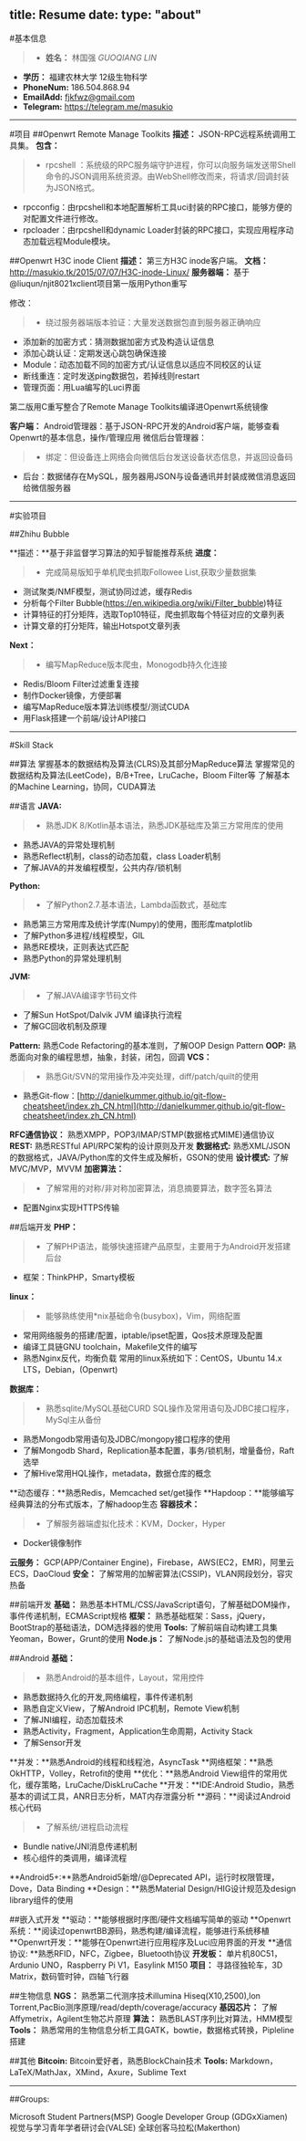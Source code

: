 title: Resume
date:
type: "about"
---
#基本信息

>- **姓名：** 林国强    *GUOQIANG LIN*
- **学历：** 福建农林大学  12级生物科学
- **PhoneNum:** 186.504.868.94
- **EmailAdd:** fjkfwz@gmail.com
- **Telegram:** https://telegram.me/masukio

***
#项目
##Openwrt Remote Manage Toolkits
**描述：** JSON-RPC远程系统调用工具集。
**包含：**
>- rpcshell ：系统级的RPC服务端守护进程，你可以向服务端发送带Shell命令的JSON调用系统资源。由WebShell修改而来，将请求/回调封装为JSON格式。
- rpcconfig：由rpcshell和本地配置解析工具uci封装的RPC接口，能够方便的对配置文件进行修改。
- rpcloader：由rpcshell和dynamic Loader封装的RPC接口，实现应用程序动态加载远程Module模块。

##Openwrt H3C inode Client
**描述：** 第三方H3C inode客户端。
**文档：** http://masukio.tk/2015/07/07/H3C-inode-Linux/
**服务器端：**
基于@liuqun/njit8021xclient项目第一版用Python重写

修改：
>- 绕过服务器端版本验证：大量发送数据包直到服务器正确响应
- 添加新的加密方式：猜测数据加密方式及构造认证信息
- 添加心跳认证：定期发送心跳包确保连接
- Module：动态加载不同的加密方式/认证信息以适应不同校区的认证
- 断线重连：定时发送ping数据包，若掉线则restart
- 管理页面：用Lua编写的Luci界面

第二版用C重写整合了Remote Manage Toolkits编译进Openwrt系统镜像

**客户端：**
Android管理器：基于JSON-RPC开发的Android客户端，能够查看Openwrt的基本信息，操作/管理应用
微信后台管理器：
>- 绑定：但设备连上网络会向微信后台发送设备状态信息，并返回设备码
- 后台：数据储存在MySQL，服务器用JSON与设备通讯并封装成微信消息返回给微信服务器

***

#实验项目

##Zhihu Bubble

**描述：**基于非监督学习算法的知乎智能推荐系统
**进度：**
>- 完成简易版知乎单机爬虫抓取Followee List,获取少量数据集
- 测试聚类/NMF模型，测试协同过滤，缓存Redis
- 分析每个Filter Bubble(https://en.wikipedia.org/wiki/Filter_bubble)特征
- 计算特征的打分矩阵，选取Top10特征，爬虫抓取每个特征对应的文章列表
- 计算文章的打分矩阵，输出Hotspot文章列表

**Next：**

>- 编写MapReduce版本爬虫，Monogodb持久化连接
- Redis/Bloom Filter过滤重复连接
- 制作Docker镜像，方便部署
- 编写MapReduce版本算法训练模型/测试CUDA
- 用Flask搭建一个前端/设计API接口

***

#Skill Stack

##算法
掌握基本的数据结构及算法(CLRS)及其部分MapReduce算法
掌握常见的数据结构及算法(LeetCode)，B/B+Tree，LruCache，Bloom Filter等
了解基本的Machine Learning，协同，CUDA算法

##语言
**JAVA:**
>- 熟悉JDK 8/Kotlin基本语法，熟悉JDK基础库及第三方常用库的使用
- 熟悉JAVA的异常处理机制
- 熟悉Reflect机制，class的动态加载，class Loader机制
- 了解JAVA的并发编程模型，公共内存/锁机制

**Python:**
>- 了解Python2.7.基本语法，Lambda函数式，基础库
- 熟悉第三方常用库及统计学库(Numpy)的使用，图形库matplotlib
- 了解Python多进程/线程模型，GIL
- 熟悉RE模块，正则表达式匹配
- 熟悉Python的异常处理机制

**JVM:**
>- 了解JAVA编译字节码文件
- 了解Sun HotSpot/Dalvik JVM 编译执行流程
- 了解GC回收机制及原理

**Pattern:** 熟悉Code Refactoring的基本准则，了解OOP Design Pattern
**OOP:** 熟悉面向对象的编程思想，抽象，封装，闭包，回调
**VCS：**
>- 熟悉Git/SVN的常用操作及冲突处理，diff/patch/quilt的使用
- 熟悉Git-flow：[http://danielkummer.github.io/git-flow-cheatsheet/index.zh_CN.html](http://danielkummer.github.io/git-flow-cheatsheet/index.zh_CN.html)

**RFC通信协议：** 熟悉XMPP，POP3/IMAP/STMP(数据格式MIME)通信协议
**REST:** 熟悉RESTful API/RPC架构的设计原则及开发
**数据格式:** 熟悉XML/JSON的数据格式，JAVA/Python库的文件生成及解析，GSON的使用
**设计模式:** 了解MVC/MVP，MVVM
**加密算法：**
>- 了解常用的对称/非对称加密算法，消息摘要算法，数字签名算法
- 配置Nginx实现HTTPS传输

##后端开发
**PHP：**
>- 了解PHP语法，能够快速搭建产品原型，主要用于为Android开发搭建后台
- 框架：ThinkPHP，Smarty模板

**linux：**
>- 能够熟练使用\*nix基础命令(busybox)，Vim，网络配置
- 常用网络服务的搭建/配置，iptable/ipset配置，Qos技术原理及配置
- 编译工具链GNU toolchain，Makefile文件的编写
- 熟悉Nginx反代，均衡负载
常用的linux系统如下：CentOS，Ubuntu 14.x LTS，Debian，(Openwrt)

**数据库：**
>- 熟悉sqlite/MySQL基础CURD SQL操作及常用语句及JDBC接口程序，MySql主从备份
- 熟悉Mongodb常用语句及JDBC/mongopy接口程序的使用
- 了解Mongodb Shard，Replication基本配置，事务/锁机制，增量备份，Raft选举
- 了解Hive常用HQL操作，metadata，数据仓库的概念

**动态缓存：**熟悉Redis，Memcached set/get操作
**Hapdoop：**能够编写经典算法的分布式版本，了解hadoop生态
**容器技术：**
>- 了解服务器端虚拟化技术：KVM，Docker，Hyper
- Docker镜像制作

**云服务：** GCP(APP/Container Engine)，Firebase，AWS(EC2，EMR)，阿里云ECS，DaoCloud
**安全：** 了解常用的加解密算法(CSSIP)，VLAN网段划分，容灾热备

##前端开发
**基础：** 熟悉基本HTML/CSS/JavaScript语句，了解基础DOM操作，事件传递机制，ECMAScript规格
**框架：** 熟悉基础框架：Sass，jQuery，BootStrap的基础语法，DOM选择器的使用
**Tools:** 了解前端自动构建工具集Yeoman，Bower，Grunt的使用
**Node.js：** 了解Node.js的基础语法及包的使用

##Android
**基础：**
>- 熟悉Android的基本组件，Layout，常用控件
- 熟悉数据持久化的开发,网络编程，事件传递机制
- 熟悉自定义View，了解Android IPC机制，Remote View机制
- 了解JNI编程，动态加载技术
- 熟悉Activity，Fragment，Application生命周期，Activity Stack
- 了解Sensor开发

**并发：**熟悉Android的线程和线程池，AsyncTask
**网络框架：**熟悉OkHTTP，Volley，Retrofit的使用
**优化：**熟悉Android View组件的常用优化，缓存策略，LruCache/DiskLruCache
**开发：**IDE:Android Studio，熟悉基本的调试工具，ANR日志分析，MAT内存泄露分析
**源码：**阅读过Android核心代码
>- 了解系统/进程启动流程
- Bundle native/JNI消息传递机制
- 核心组件的类调用，编译流程

**Android5+:**熟悉Android5新增/@Deprecated API，运行时权限管理，Dove，Data Binding
**Design：**熟悉Material Design/HIG设计规范及design library组件的使用

##嵌入式开发
**驱动：**能够根据时序图/硬件文档编写简单的驱动
**Openwrt系统：**阅读过openwrtBB源码，熟悉构建/编译流程，能够进行系统移植
**Openwrt开发：**能够在Openwrt进行应用程序及Luci应用界面的开发
**通信协议: **熟悉RFID，NFC，Zigbee，Bluetooth协议
**开发板：** 单片机80C51，Ardunio UNO，Raspberry Pi V1，Easylink M150
**项目：** 寻路径独轮车，3D Matrix，数码管时钟，四轴飞行器

##生物信息
**NGS：** 熟悉第二代测序技术illumina Hiseq(X10,2500),lon Torrent,PacBio测序原理/read/depth/coverage/accuracy
**基因芯片：** 了解Affymetrix，Agilent生物芯片原理
**算法：** 熟悉BLAST序列比对算法，HMM模型
**Tools：** 熟悉常用的生物信息分析工具GATK，bowtie，数据格式转换，Pipleline搭建

##其他
**Bitcoin:** Bitcoin爱好者，熟悉BlockChain技术
**Tools:** Markdown，LaTeX/MathJax，XMind，Axure，Sublime Text

***
##Groups:

Microsoft Student Partners(MSP)
Google Developer Group (GDGxXiamen)
视觉与学习青年学者研讨会(VALSE)
全球创客马拉松(Makerthon)



